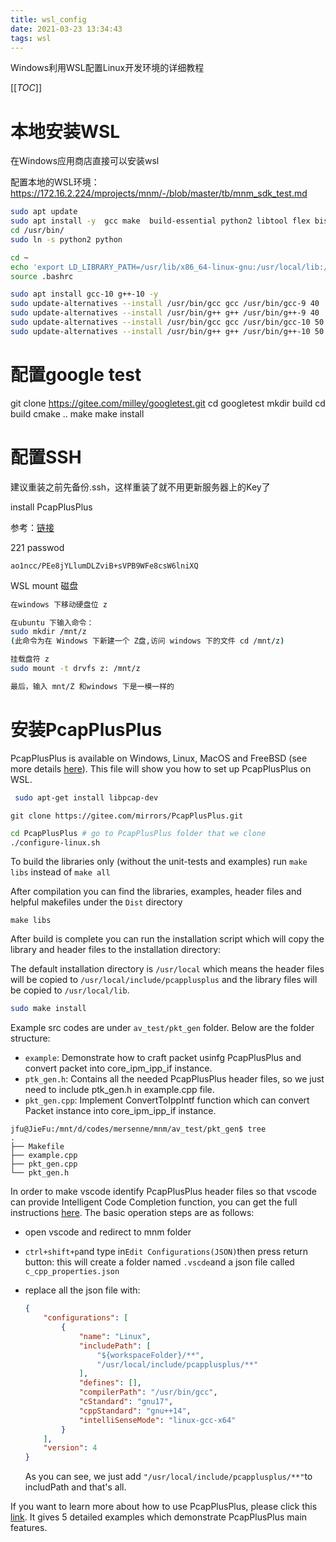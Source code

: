 ```yaml
---
title: wsl_config
date: 2021-03-23 13:34:43
tags: wsl
---
```




Windows利用WSL配置Linux开发环境的详细教程

[[_TOC_]]

<!--more-->

# 本地安装WSL

在Windows应用商店直接可以安装wsl

配置本地的WSL环境：https://172.16.2.224/mprojects/mnm/-/blob/master/tb/mnm_sdk_test.md

```bash
sudo apt update
sudo apt install -y  gcc make  build-essential python2 libtool flex bison
cd /usr/bin/
sudo ln -s python2 python

cd ~
echo 'export LD_LIBRARY_PATH=/usr/lib/x86_64-linux-gnu:/usr/local/lib:/lib' >> .bashrc
source .bashrc

sudo apt install gcc-10 g++-10 -y
sudo update-alternatives --install /usr/bin/gcc gcc /usr/bin/gcc-9 40
sudo update-alternatives --install /usr/bin/g++ g++ /usr/bin/g++-9 40
sudo update-alternatives --install /usr/bin/gcc gcc /usr/bin/gcc-10 50
sudo update-alternatives --install /usr/bin/g++ g++ /usr/bin/g++-10 50
```



# 配置google test

git clone https://gitee.com/milley/googletest.git
cd googletest
mkdir build
cd build
cmake ..
make
make install

# 配置SSH

建议重装之前先备份.ssh，这样重装了就不用更新服务器上的Key了

install PcapPlusPlus

参考：[链接](https://172.16.2.224/mprojects/mnm/-/tree/master/av_test/pkt_gen)





221 passwod

`ao1ncc/PEe8jYLlumDLZviB+sVPB9WFe8csW6lniXQ`







WSL mount 磁盘

```bash
在windows 下移动硬盘位 z

在ubuntu 下输入命令：
sudo mkdir /mnt/z
(此命令为在 Windows 下新建一个 Z盘,访问 windows 下的文件 cd /mnt/z)

挂载盘符 z
sudo mount -t drvfs z: /mnt/z

最后，输入 mnt/Z 和windows 下是一模一样的

```





# 安装PcapPlusPlus



PcapPlusPlus is available on Windows,  Linux, MacOS and FreeBSD (see more details [here](https://pcapplusplus.github.io/docs/install)). This file will show you how to set up PcapPlusPlus on WSL. 

```bash
 sudo apt-get install libpcap-dev 
```

```shell
git clone https://gitee.com/mirrors/PcapPlusPlus.git
```

``` bash
cd PcapPlusPlus # go to PcapPlusPlus folder that we clone
./configure-linux.sh
```

To build the libraries only (without the unit-tests and examples) run `make libs` instead of `make all`

After compilation you can find the libraries, examples, header files and helpful makefiles under the `Dist` directory

```shell
make libs
```

After build is complete you can run the installation script which will copy the library and header files to the installation directory:

The default installation directory is `/usr/local` which means the header files will be copied to `/usr/local/include/pcapplusplus` and the library files will be copied to `/usr/local/lib`.

```bash
sudo make install
```



Example src codes are under `av_test/pkt_gen` folder. Below are the folder structure:

- `example`: Demonstrate how to craft packet usinfg PcapPlusPlus and convert packet into core_ipm_ipp_if instance.
- `ptk_gen.h`: Contains all the needed PcapPlusPlus header files, so we just need to include ptk_gen.h in example.cpp file.
- `pkt_gen.cpp`: Implement ConvertToIppIntf function which can convert Packet instance into core_ipm_ipp_if instance.

```shell
jfu@JieFu:/mnt/d/codes/mersenne/mnm/av_test/pkt_gen$ tree
.
├── Makefile
├── example.cpp
├── pkt_gen.cpp
└── pkt_gen.h

```



In order to make vscode identify PcapPlusPlus header files so that vscode can provide Intelligent Code Completion function, you can get the full instructions [here](https://www.cnblogs.com/hubery/p/7375215.html). The basic operation steps are as follows:

- open vscode and redirect to mnm folder

- `ctrl+shift+p`and type in`Edit Configurations(JSON)`then press return button: this will create a folder named `.vscde`and a json file called `c_cpp_properties.json`

- replace all the json file with:

  ```json
  {
      "configurations": [
          {
              "name": "Linux",
              "includePath": [
                  "${workspaceFolder}/**",
                  "/usr/local/include/pcapplusplus/**"
              ],
              "defines": [],
              "compilerPath": "/usr/bin/gcc",
              "cStandard": "gnu17",
              "cppStandard": "gnu++14",
              "intelliSenseMode": "linux-gcc-x64"
          }
      ],
      "version": 4
  }
  ```

  As you can see, we just add `"/usr/local/include/pcapplusplus/**"`to includPath and that's all.

If you want to learn more about how to use PcapPlusPlus, please click this [link](https://pcapplusplus.github.io/docs/tutorials). It gives 5 detailed examples which demonstrate PcapPlusPlus main features.